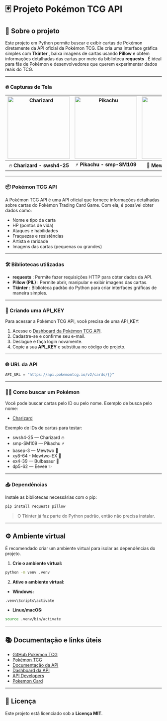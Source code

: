 # 🃏 Projeto Pokémon TCG API

## 🚀 Sobre o projeto

Este projeto em Python permite buscar e exibir cartas de Pokémon diretamente da API oficial da Pokémon TCG. Ele cria uma interface gráfica simples com  **Tkinter** , baixa imagens de cartas usando **Pillow** e obtém informações detalhadas das cartas por meio da biblioteca  **requests** . É ideal para fãs de Pokémon e desenvolvedores que querem experimentar dados reais do TCG.

---

### 🔥 Capturas de Tela

| <img src="https://joaopauloaramuni.github.io/python-imgs/PokemonTCG/imgs/Charizard.png" alt="Charizard" width="200"/> | <img src="https://joaopauloaramuni.github.io/python-imgs/PokemonTCG/imgs/Pikachu.png" alt="Pikachu" width="200"/> | <img src="https://joaopauloaramuni.github.io/python-imgs/PokemonTCG/imgs/Mewtwo.png" alt="Mewtwo" width="200"/> | <img src="https://joaopauloaramuni.github.io/python-imgs/PokemonTCG/imgs/Bulbasaur.png" alt="Bulbasaur" width="200"/> |
|:---:|:---:|:---:|:---:|
| 🔥 **Charizard - swsh4-25** | ⚡ **Pikachu - smp-SM109** | 🧠 **Mewtwo - basep-3** | 🌱 **Bulbasaur - ex4-39** |

---

### 📦 Pokémon TCG API 

A Pokémon TCG API é uma API oficial que fornece informações detalhadas sobre cartas do Pokémon Trading Card Game. Com ela, é possível obter dados como:

* Nome e tipo da carta
* HP (pontos de vida)
* Ataques e habilidades
* Fraquezas e resistências
* Artista e raridade
* Imagens das cartas (pequenas ou grandes)

---

### 🛠️ Bibliotecas utilizadas

* **requests** : Permite fazer requisições HTTP para obter dados da API.
* **Pillow (PIL)** : Permite abrir, manipular e exibir imagens das cartas.
* **Tkinter** : Biblioteca padrão do Python para criar interfaces gráficas de maneira simples.

---

### 🔑 Criando uma API_KEY

Para acessar a Pokémon TCG API, você precisa de uma API_KEY:

1. Acesse o [Dashboard da Pokémon TCG API](https://dev.pokemontcg.io/dashboard).
2. Cadastre-se e confirme seu e-mail.
3. Deslogue e faça login novamente.
4. Copie a sua **API_KEY** e substitua no código do projeto.

---

### 🌐 URL da API

```python
API_URL = "https://api.pokemontcg.io/v2/cards/{}"
```

---

### 🕵️‍♂️ Como buscar um Pokémon

Você pode buscar cartas pelo ID ou pelo nome. Exemplo de busca pelo nome:

* [Charizard](https://api.pokemontcg.io/v2/cards?q=name:Charizard)

Exemplo de IDs de cartas para testar:

* swsh4-25 — Charizard 🔥
* smp-SM109 — Pikachu ⚡
* basep-3 — Mewtwo 🧠
* xy8-64 - Mewtwo-EX 🧠
* ex4-39 — Bulbasaur 🌱
* dp5-62 — Eevee ✨

---

### 📥 Dependências

Instale as bibliotecas necessárias com o pip:

```bash
pip install requests pillow
```

> O Tkinter já faz parte do Python padrão, então não precisa instalar.

---

## ⚙️ Ambiente virtual

É recomendado criar um ambiente virtual para isolar as dependências do projeto.

1. **Crie o ambiente virtual:**

```bash
python -m venv .venv
```

2. **Ative o ambiente virtual:**

* **Windows:**

```bash
.venv\Scripts\activate
```

* **Linux/macOS:**

```bash
source .venv/bin/activate
```

---

## 📚 Documentação e links úteis

* [GitHub Pokémon TCG](https://github.com/PokemonTCG)
* [Pokémon TCG](https://pokemontcg.io/)
* [Documentação da API](https://docs.pokemontcg.io/getting-started/authentication)
* [Dashboard da API](https://dev.pokemontcg.io/dashboard)
* [API Developers](https://dev.pokemontcg.io/)
* [Pokemon Card](https://pokemoncard.io/)

---

## 🪪 Licença

Este projeto está licenciado sob a **Licença MIT**.
